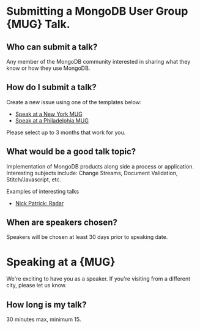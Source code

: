 # Submitting a MongoDB User Group {MUG} Talk.

## Who can submit a talk?
Any member of the MongoDB community interested in sharing what they know or how they use MongoDB.

## How do I submit a talk?
Create a new issue using one of the templates below:
- [Speak at a New York MUG](https://github.com/mongodb/community/issues/new?template=mug_nyc.md&labels=NYC&assignee=jaydestro)
- [Speak at a Philadelphia MUG](https://github.com/mongodb/community/issues/new?template=mug_phl.md&labels=PHL&assignee=mrlynn)

Please select up to 3 months that work for you.

## What would be a good talk topic?
Implementation of MongoDB products along side a process or application. Interesting subjects include: Change Streams, Document Validation, Stitch/Javascript, etc.

Examples of interesting talks
- [Nick Patrick: Radar](https://www.youtube.com/watch?v=x9XRRiLjWM8)

## When are speakers chosen?
Speakers will be chosen at least 30 days prior to speaking date.

# Speaking at a {MUG}
We're exciting to have you as a speaker. If you're visiting from a different city, please let us know.

## How long is my talk?
30 minutes max, minimum 15.